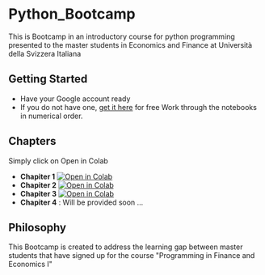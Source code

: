 # Python_Bootcamp
This is Bootcamp in an introductory course for python programming presented to the master students in Economics and Finance at Università della Svizzera Italiana 
## Getting Started
* Have your Google account ready
* If you do not have one, [get it here](https://support.google.com/mail/answer/56256?hl=en) for free
Work through the notebooks in numerical order.
## Chapters
Simply click on Open in Colab
* **Chapiter 1** [![Open in Colab](https://colab.research.google.com/assets/colab-badge.svg)](https://colab.research.google.com/drive/1V1ElINPLep-t4md3ptnH1UJEh5l8zLCM?usp=sharing)
* **Chapiter 2** [![Open in Colab](https://colab.research.google.com/assets/colab-badge.svg)](https://colab.research.google.com/drive/1yk9nL4W5uA0ypdUTZGQfTu1zvuvxsQZs?usp=sharing)
* **Chapiter 3** [![Open in Colab](https://colab.research.google.com/assets/colab-badge.svg)](https://drive.google.com/drive/folders/18yLt9oIIr0mEU7yyp2hAGAbwsyy7QM-u?usp=share_link)
* **Chapiter 4** : Will be provided soon ...

## Philosophy
This Bootcamp is created to address the learning gap between master students that have signed up for the course "Programming in Finance and Economics I"
